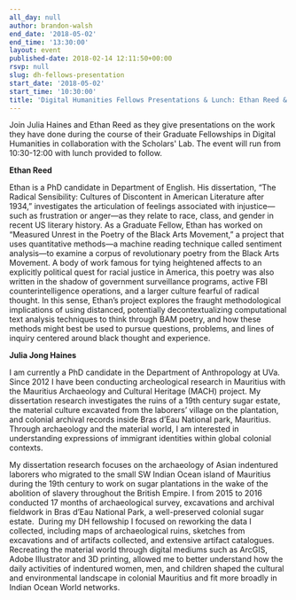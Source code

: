 ```yaml
---
all_day: null
author: brandon-walsh
end_date: '2018-05-02'
end_time: '13:30:00'
layout: event
published-date: 2018-02-14 12:11:50+00:00
rsvp: null
slug: dh-fellows-presentation
start_date: '2018-05-02'
start_time: '10:30:00'
title: 'Digital Humanities Fellows Presentations & Lunch: Ethan Reed & Julia Haines'
---
```


Join Julia Haines and Ethan Reed as they give presentations on the work they have done during the course of their Graduate Fellowships in Digital Humanities in collaboration with the Scholars' Lab. The event will run from 10:30-12:00 with lunch provided to follow.

**Ethan Reed**

Ethan is a PhD candidate in Department of English. His dissertation, “The Radical Sensibility: Cultures of Discontent in American Literature after 1934,” investigates the articulation of feelings associated with injustice—such as frustration or anger—as they relate to race, class, and gender in recent US literary history. As a Graduate Fellow, Ethan has worked on “Measured Unrest in the Poetry of the Black Arts Movement,” a project that uses quantitative methods—a machine reading technique called sentiment analysis—to examine a corpus of revolutionary poetry from the Black Arts Movement. A body of work famous for tying heightened affects to an explicitly political quest for racial justice in America, this poetry was also written in the shadow of government surveillance programs, active FBI counterintelligence operations, and a larger culture fearful of radical thought. In this sense, Ethan’s project explores the fraught methodological implications of using distanced, potentially decontextualizing computational text analysis techniques to think through BAM poetry, and how these methods might best be used to pursue questions, problems, and lines of inquiry centered around black thought and experience.

**Julia Jong Haines**

I am currently a PhD candidate in the Department of Anthropology at UVa. Since 2012 I have been conducting archeological research in Mauritius with the Mauritius Archaeology and Cultural Heritage (MACH) project. My dissertation research investigates the ruins of a 19th century sugar estate, the material culture excavated from the laborers’ village on the plantation, and colonial archival records inside Bras d’Eau National park, Mauritius. Through archaeology and the material world, I am interested in understanding expressions of immigrant identities within global colonial contexts.

My dissertation research focuses on the archaeology of Asian indentured laborers who migrated to the small SW Indian Ocean island of Mauritius during the 19th century to work on sugar plantations in the wake of the abolition of slavery throughout the British Empire. I from 2015 to 2016 conducted 17 months of archaeological survey, excavations and archival fieldwork in Bras d’Eau National Park, a well-preserved colonial sugar estate.  During my DH fellowship I focused on reworking the data I collected, including maps of archaeological ruins, sketches from excavations and of artifacts collected, and extensive artifact catalogues. Recreating the material world through digital mediums such as ArcGIS, Adobe Illustrator and 3D printing, allowed me to better understand how the daily activities of indentured women, men, and children shaped the cultural and environmental landscape in colonial Mauritius and fit more broadly in Indian Ocean World networks.


